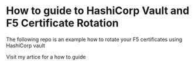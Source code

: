 # How to guide to HashiCorp Vault and F5 Certificate Rotation

The following repo is an example how to rotate your F5 certificates using HashiCorp vault

Visit my artice for a how to guide
